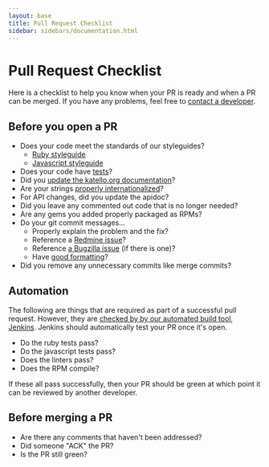 ```yaml
---
layout: base
title: Pull Request Checklist
sidebar: sidebars/documentation.html
---
```


# Pull Request Checklist

Here is a checklist to help you know when your PR is ready and when a PR can be merged. If you have
any problems, feel free to [contact a developer](TODO).

## Before you open a PR

* Does your code meet the standards of our styleguides?
  * [Ruby styleguide](TODO)
  * [Javascript styleguide](TODO)
* Does your code have [tests](TODO)?
* Did you [update the katello.org documentation](TODO)?
* Are your strings [properly internationalized](TODO)?
* For API changes, did you update the apidoc?
* Did you leave any commented out code that is no longer needed?
* Are any gems you added properly packaged as RPMs?
* Do your git commit messages...
  * Properly explain the problem and the fix?
  * Reference a [Redmine issue](TODO)?
  * Reference [a Bugzilla issue](TODO) (if there is one)?
  * Have [good formatting](TODO)?
* Did you remove any unnecessary commits like merge commits?

## Automation

The following are things that are required as part of a successful pull request. However, they are
[checked by by our automated build tool, Jenkins](TODO). Jenkins should automatically test your PR
once it's open.

* Do the ruby tests pass?
* Do the javascript tests pass?
* Does the linters pass?
* Does the RPM compile?

If these all pass successfully, then your PR should be green at which point it can be reviewed by
another developer.

## Before merging a PR

* Are there any comments that haven't been addressed?
* Did someone "ACK" the PR?
* Is the PR still green?

